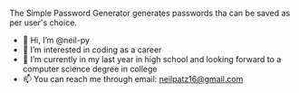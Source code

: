 The Simple Password Generator generates passwords tha can be saved as per user's choice.

- 👋 Hi, I’m @neil-py
- 👀 I’m interested in coding as a career
- 🌱 I’m currently in my last year in high school and looking forward to a computer science degree in college
- 📫 You can reach me through email: neilpatz16@gmail.com

<!---
neilcodez/neilcodez is a ✨ special ✨ repository because its `README.md` (this file) appears on your GitHub profile.
You can click the Preview link to take a look at your changes.
--->
